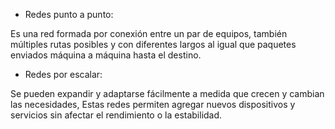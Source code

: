 - Redes punto a punto: 

Es una red formada por conexión entre un par de equipos, también múltiples rutas posibles y con diferentes largos al igual que paquetes enviados máquina a máquina hasta el destino.

- Redes por escalar:

Se pueden expandir y adaptarse fácilmente a medida que crecen y cambian las necesidades, Estas redes permiten agregar nuevos dispositivos y servicios sin afectar el rendimiento o la estabilidad.
